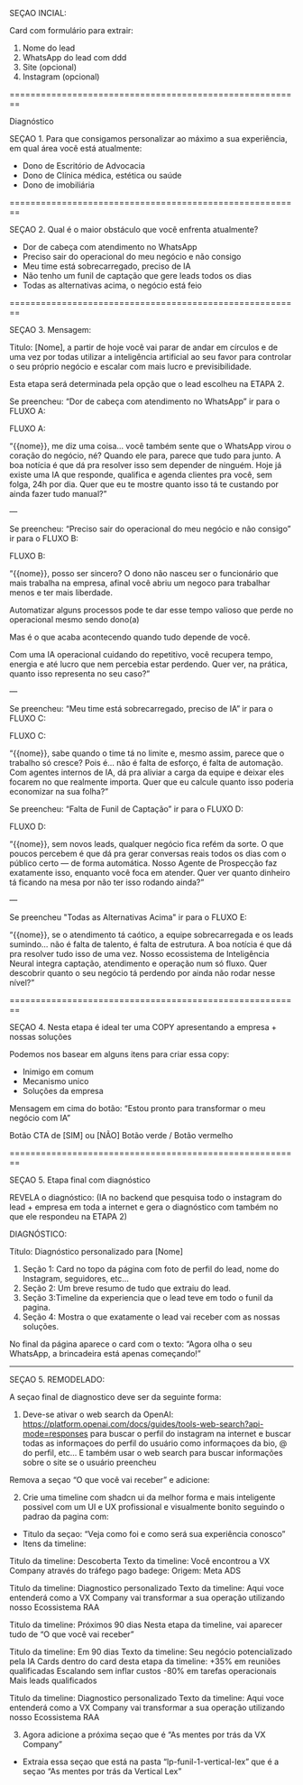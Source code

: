 SEÇAO INCIAL:

Card com formulário para extrair:

1. Nome do lead
2. WhatsApp do lead com ddd
3. Site (opcional)
4. Instagram (opcional)


========================================================


Diagnóstico

SEÇAO 1. Para que consigamos personalizar ao máximo a sua experiência, em qual área você está atualmente:

- Dono de Escritório de Advocacia
- Dono de Clínica médica, estética ou saúde
- Dono de imobiliária


========================================================


SEÇAO 2. Qual é o maior obstáculo que você enfrenta atualmente?

- Dor de cabeça com atendimento no WhatsApp
- Preciso sair do operacional do meu negócio e não consigo
- Meu time está sobrecarregado, preciso de IA
- ⁠Não tenho um funil de captação que gere leads todos os dias
- Todas as alternativas acima, o negócio está feio


========================================================


SEÇAO 3. Mensagem:

Titulo: [Nome], a partir de hoje você vai parar de andar em círculos e de uma vez por todas utilizar a inteligência artificial ao seu favor para controlar o seu próprio negócio e escalar com mais lucro e previsibilidade. 

Esta etapa será determinada pela opção que o lead escolheu na ETAPA 2.

Se preencheu: “Dor de cabeça com atendimento no WhatsApp” ir para o FLUXO A:

FLUXO A:

“{{nome}}, me diz uma coisa… você também sente que o WhatsApp virou o coração do negócio, né? Quando ele para, parece que tudo para junto.
A boa notícia é que dá pra resolver isso sem depender de ninguém.
Hoje já existe uma IA que responde, qualifica e agenda clientes pra você, sem folga, 24h por dia.
Quer que eu te mostre quanto isso tá te custando por ainda fazer tudo manual?”

—

Se preencheu: “Preciso sair do operacional do meu negócio e não consigo” ir para o FLUXO B:

FLUXO B:

“{{nome}}, posso ser sincero? O dono não nasceu ser o funcionário que mais trabalha na empresa, afinal você abriu um negoco para trabalhar menos e ter mais liberdade.

Automatizar alguns processos pode te dar esse tempo valioso que perde no operacional mesmo sendo dono(a) 

Mas é o que acaba acontecendo quando tudo depende de você.

Com uma IA operacional cuidando do repetitivo, você recupera tempo, energia e até lucro que nem percebia estar perdendo.
Quer ver, na prática, quanto isso representa no seu caso?”


—

Se preencheu: “Meu time está sobrecarregado, preciso de IA” ir para o FLUXO C:

FLUXO C:

“{{nome}}, sabe quando o time tá no limite e, mesmo assim, parece que o trabalho só cresce?
Pois é… não é falta de esforço, é falta de automação.
Com agentes internos de IA, dá pra aliviar a carga da equipe e deixar eles focarem no que realmente importa.
Quer que eu calcule quanto isso poderia economizar na sua folha?”

Se preencheu: “Falta de Funil de Captação” ir para o FLUXO D:

FLUXO D:

“{{nome}}, sem novos leads, qualquer negócio fica refém da sorte.
O que poucos percebem é que dá pra gerar conversas reais todos os dias com o público certo — de forma automática.
Nosso Agente de Prospecção faz exatamente isso, enquanto você foca em atender.
Quer ver quanto dinheiro tá ficando na mesa por não ter isso rodando ainda?”

—

Se preencheu "Todas as Alternativas Acima" ir para o FLUXO E:

“{{nome}}, se o atendimento tá caótico, a equipe sobrecarregada e os leads sumindo… não é falta de talento, é falta de estrutura.
A boa notícia é que dá pra resolver tudo isso de uma vez.
Nosso ecossistema de Inteligência Neural integra captação, atendimento e operação num só fluxo.
Quer descobrir quanto o seu negócio tá perdendo por ainda não rodar nesse nível?”

========================================================

SEÇAO 4. Nesta etapa é ideal ter uma COPY apresentando a empresa + nossas soluções

Podemos nos basear em alguns itens para criar essa copy:

- Inimigo em comum
- Mecanismo unico
- Soluções da empresa

Mensagem em cima do botão: “Estou pronto para transformar o meu negócio com IA”

Botão CTA de [SIM] ou [NÃO] 
Botão verde / Botão vermelho


========================================================


SEÇAO 5. Etapa final com diagnóstico

REVELA o diagnóstico: (IA no backend que pesquisa todo o instagram do lead + empresa em toda a internet e gera o diagnóstico com também no que ele respondeu na ETAPA 2)

DIAGNÓSTICO:

Título: Diagnóstico personalizado para [Nome]

1. Seção 1: Card no topo da página com foto de perfil do lead, nome do Instagram, seguidores, etc… 
2. Seção 2: Um breve resumo de tudo que extraiu do lead.
3. Seção 3:Timeline da experiencia que o lead teve em todo o funil da pagina.
4. Seção 4: Mostra o que exatamente o lead vai receber com as nossas soluções.

No final da página aparece o card com o texto: “Agora olha o seu WhatsApp, a brincadeira está apenas começando!”

---

SEÇAO 5. REMODELADO:

A seçao final de diagnostico deve ser da seguinte forma:

1. Deve-se ativar o web search da OpenAI: https://platform.openai.com/docs/guides/tools-web-search?api-mode=responses para buscar o perfil do instagram na internet e buscar todas as informaçoes do perfil do usuário como informaçoes da bio, @ do perfil, etc… E também usar o web search para buscar informações sobre o site se o usuário preencheu

Remova a seçao “O que você vai receber” e adicione:

2. Crie uma timeline com shadcn ui da melhor forma e mais inteligente possivel com um UI e UX profissional e visualmente bonito seguindo o padrao da pagina com:

- Titulo da seçao: “Veja como foi e como será sua experiência conosco”
- Itens da timeline:

Titulo da timeline: Descoberta
Texto da timeline: Você encontrou a VX Company através do tráfego pago
badege: Origem: Meta ADS

Titulo da timeline: Diagnostico personalizado
Texto da timeline: Aqui voce entenderá como a VX Company vai transformar a sua operação utilizando nosso Ecossistema RAA

Titulo da timeline: Próximos 90 dias
Nesta etapa da timeline, vai aparecer tudo de “O que você vai receber”

Titulo da timeline: Em 90 dias
Texto da timeline: Seu negócio potencializado pela IA
Cards dentro do card desta etapa da timeline: 
+35% em reuniões qualificadas
Escalando sem inflar custos
-80% em tarefas operacionais
Mais leads qualificados

Titulo da timeline: Diagnostico personalizado
Texto da timeline: Aqui voce entenderá como a VX Company vai transformar a sua operação utilizando nosso Ecossistema RAA

3. Agora adicione a próxima seçao que é “As mentes por trás da VX Company”

- Extraia essa seçao que está na pasta “lp-funil-1-vertical-lex” que é a seçao “As mentes por trás da Vertical Lex”